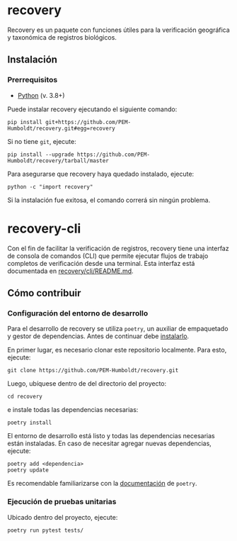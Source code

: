 # recovery
Recovery es un paquete con funciones útiles para la verificación geográfica y taxonómica de registros biológicos.

## Instalación

### Prerrequisitos
* [Python](https://www.python.org/downloads/) (v. 3.8+)


Puede instalar recovery ejecutando el siguiente comando:

```
pip install git+https://github.com/PEM-Humboldt/recovery.git#egg=recovery
```

Si no tiene `git`, ejecute:

```
pip install --upgrade https://github.com/PEM-Humboldt/recovery/tarball/master
```

Para asegurarse que recovery haya quedado instalado, ejecute:

```
python -c "import recovery"
```

Si la instalación fue exitosa, el comando correrá sin ningún problema.

# recovery-cli
Con el fin de facilitar la verificación de registros, recovery tiene una interfaz de consola de comandos (CLI) que permite ejecutar flujos de trabajo completos de verificación desde una terminal. Esta interfaz está documentada en [recovery/cli/README.md](recovery/cli/README.md).

## Cómo contribuir

### Configuración del entorno de desarrollo
Para el desarrollo de recovery se utiliza `poetry`, un auxiliar de empaquetado y gestor de dependencias. Antes de continuar debe [instalarlo](https://python-poetry.org/docs/#installation).

En primer lugar, es necesario clonar este repositorio localmente. Para esto, ejecute:

```
git clone https://github.com/PEM-Humboldt/recovery.git
```

 Luego, ubíquese dentro de del directorio del proyecto:
 
 ```
cd recovery
```

e instale todas las dependencias necesarias:

```
poetry install
```

El entorno de desarrollo está listo y todas las dependencias necesarias están instaladas. En caso de necesitar agregar nuevas dependencias, ejecute:

```
poetry add <dependencia>
poetry update
```

Es recomendable familiarizarse con la [documentación](https://python-poetry.org/docs/) de `poetry`.

### Ejecución de pruebas unitarias
Ubicado dentro del proyecto, ejecute:

```
poetry run pytest tests/
```
